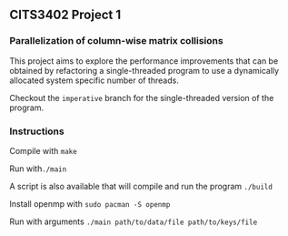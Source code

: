 ## CITS3402 Project 1
### Parallelization of column-wise matrix collisions

This project aims to explore the performance improvements that can be obtained by refactoring a single-threaded program to use a dynamically allocated system specific number of threads.

Checkout the `imperative` branch for the single-threaded version of the program.


### Instructions

Compile with `make`

Run with`./main`

A script is also available that will compile and run the program `./build`

Install openmp with `sudo pacman -S openmp`

Run with arguments `./main path/to/data/file path/to/keys/file` 

